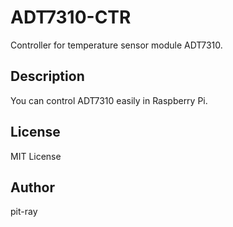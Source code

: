 # ADT7310-CTR
Controller for temperature sensor module ADT7310.  

## Description  
You can control ADT7310 easily in Raspberry Pi.

## License 
MIT License  

## Author  
pit-ray
